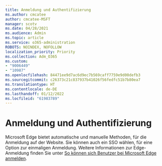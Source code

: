 ```yaml
---
title: Anmeldung und Authentifizierung
ms.author: cmcatee
author: cmcatee-MSFT
manager: scotv
ms.date: 04/28/2021
ms.audience: Admin
ms.topic: article
ms.service: o365-administration
ROBOTS: NOINDEX, NOFOLLOW
localization_priority: Priority
ms.collection: Adm_O365
ms.custom:
- "9006449"
- "10987"
ms.openlocfilehash: 84471ee9d7ac6d9ec7b569caff7759e9d00defb3
ms.sourcegitcommit: c26373c21c837937b41026f56fedfc51b7b80ea7
ms.translationtype: HT
ms.contentlocale: de-DE
ms.lasthandoff: 01/12/2022
ms.locfileid: "61983789"
---
```

# <a name="sign-in-and-authentication"></a>Anmeldung und Authentifizierung

Microsoft Edge bietet automatische und manuelle Methoden, für die Anmeldung auf der Website. Sie können auch ein SSO wählen, für eine Option zur einmaligen Anmeldung. Weitere Informationen zur Edge-Anmeldung finden Sie unter [So können sich Benutzer bei Microsoft Edge anmelden](https://docs.microsoft.com/deployedge/microsoft-edge-security-identity#how-users-can-sign-into-microsoft-edge).  